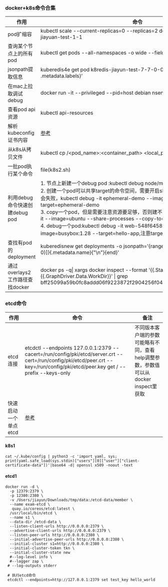 ### docker+k8s命令合集

| 作用                      | 命令                                                                                                                                                                                                                                                                                                                                                                                                                                                            | 备注                                                                                                                                                                                                      |
|-------------------------|---------------------------------------------------------------------------------------------------------------------------------------------------------------------------------------------------------------------------------------------------------------------------------------------------------------------------------------------------------------------------------------------------------------------------------------------------------------|---------------------------------------------------------------------------------------------------------------------------------------------------------------------------------------------------------|
| pod扩缩容                  | kubectl scale --current-replicas=0  --replicas=2 deployment/corvus-base-jiayuan-test-1-1                                                                                                                                                                                                                                                                                                                                                                      |                                                                                                                                                                                                         |
| 查询某个节点上的所有pod           | kubectl get pods --all-namespaces -o wide --field-selector spec.nodeName=<node>                                                                                                                                                                                                                                                                                                                                                                               | 驱逐(evicted) Pods &mdash; Cloud Atlas 0.1 文档                                                                                                                                                             |
| jsonpath提取信息            | kuberedis4e get pod  k8redis-jiayun-test-7-7-0-0 -o jsonpath='{ .metadata.labels}'                                                                                                                                                                                                                                                                                                                                                                            |                                                                                                                                                                                                         |
| 在mac上拉取调试debug          | docker run -it --privileged --pid=host debian nsenter -t 1 -m -u -n -i sh                                                                                                                                                                                                                                                                                                                                                                                     |                                                                                                                                                                                                         |
| 查看pod api资源             | kubectl api-resources                                                                                                                                                                                                                                                                                                                                                                                                                                         |                                                                                                                                                                                                         |
| 解析kubeconfig证书内容        | [参考](#k8s1)                                                                                                                                                                                                                                                                                                                                                                                                                                                   | 查看k8s用户具有哪些权限 https://blog.51cto.com/u_15287666/5805955                                                                                                                                                 |
| 从k8s从拷贝文件               | kubectl cp <namespace>/<pod_name>:<container_path> <local_path>                                                                                                                                                                                                                                                                                                                                                                                               | 注意不要加前缀 /                                                                                                                                                                                               |
| 一批pod执行某个命令             | file(k8s2.sh)                                                                                                                                                                                                                                                                                                                                                                                                                                                 |                                                                                                                                                                                                         |
| 利用debug命令快速创建debug pod  | 1. 节点上新建一个debug pod :kubectl debug node/mynode -it --image=ubuntu; <br/>2. 创建一个pod可以共享target的命令空间，需要开启shareProcessNamespace,否则会失败，kubectl debug -it ephemeral-demo --image=busybox:1.28 --target=ephemeral-demo  <br/> 3. copy一个pod，但是需要注意资源要足够，否则建不出来，kubectl debug myapp -it --image=ubuntu --share-processes --copy-to=myapp-debug <br/>4. debug一个pod:kubectl debug -it web-548f6458b5-l8tjx --image=busybox:1.28 --target=hello-app,注意target指定的是pod中的一个容器 | [官方文档](https://kubernetes.io/zh-cn/docs/tasks/debug/debug-cluster/kubectl-node-debug/); [临时容器](https://kubernetes.io/docs/tasks/debug/debug-application/debug-running-pod/#ephemeral-container-example) |
| 查找有pod的deployment       | kuberedisnew get deployments -o jsonpath='{range .items[?(@.status.replicas > 0)]}{.metadata.name}{"\n"}{end}'                                                                                                                                                                                                                                                                                                                                                |                                                                                                                                                                                                         |
| 通过overlays2工作路径查找docker | docker ps -q\| xargs docker inspect --format '{{.State.Pid}}, {{.Id}}, {{.Name}}, {{.GraphDriver.Data.WorkDir}}' \| grep bff25099a59b0fc8addd06f9223872f2904256f0432b3c3c47b58faef167115f1                                                                                                                                                                                                                                                                    |                                                                                                                                                                                                         |

### etcd命令

| 作用           | 命令                                                                                                                                                                               | 备注                                                  |
|--------------|----------------------------------------------------------------------------------------------------------------------------------------------------------------------------------|-----------------------------------------------------|
| etcd连接       | etcdctl  --endpoints 127.0.0.1:2379 --cacert=/run/config/pki/etcd/server.crt --cert=/run/config/pki/etcd/peer.crt --key=/run/config/pki/etcd/peer.key get / --prefix --keys-only | 不同版本客户端的参数可能略有不同，查看help调整参数，参数值可以从docker inspect里获取 |
| 快速启动一个单点etcd | [参考](#etcd1)                                                                                                                                                                     |                                                     |

#### k8s1

```shell
cat ~/.kube/config | python3 -c 'import yaml, sys; print(yaml.safe_load(sys.stdin)["users"][0]["user"]["client-certificate-data"])'|base64 -d| openssl x509 -noout -text
```

#### etcd1

```shell
docker run -d \
  -p 12379:2379 \
  -p 12380:2380 \
  -v /Users/jiayun/Downloads/tmp/data:/etcd-data/member \
  --name exam-etcd \
   quay.io/coreos/etcd:latest \
  /usr/local/bin/etcd \
  --name s1 \
  --data-dir /etcd-data \
  --listen-client-urls http://0.0.0.0:2379 \
  --advertise-client-urls http://0.0.0.0:2379 \
  --listen-peer-urls http://0.0.0.0:2380 \
  --initial-advertise-peer-urls http://0.0.0.0:2380 \
  --initial-cluster s1=http://0.0.0.0:2380 \
  --initial-cluster-token tkn \
  --initial-cluster-state new
  #--log-level info \
  #--logger zap \
 # --log-outputs stderr
 
 # 执行etcd命令
 etcdctl --endpoints=http://127.0.0.1:2379 set test_key hello_world
```
